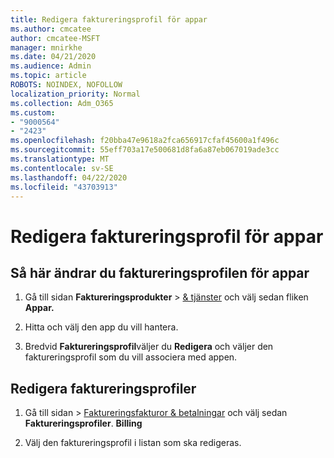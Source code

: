 ```yaml
---
title: Redigera faktureringsprofil för appar
ms.author: cmcatee
author: cmcatee-MSFT
manager: mnirkhe
ms.date: 04/21/2020
ms.audience: Admin
ms.topic: article
ROBOTS: NOINDEX, NOFOLLOW
localization_priority: Normal
ms.collection: Adm_O365
ms.custom:
- "9000564"
- "2423"
ms.openlocfilehash: f20bba47e9618a2fca656917cfaf45600a1f496c
ms.sourcegitcommit: 55eff703a17e500681d8fa6a87eb067019ade3cc
ms.translationtype: MT
ms.contentlocale: sv-SE
ms.lasthandoff: 04/22/2020
ms.locfileid: "43703913"
---
```

# <a name="edit-billing-profile-for-apps"></a>Redigera faktureringsprofil för appar

## <a name="to-change-the-billing-profile-on-apps"></a>Så här ändrar du faktureringsprofilen för appar

1. Gå till sidan **Faktureringsprodukter** > [& tjänster](https://go.microsoft.com/fwlink/p/?linkid=842054) och välj sedan fliken **Appar.**

2. Hitta och välj den app du vill hantera.  

3. Bredvid **Faktureringsprofil**väljer du **Redigera** och väljer den faktureringsprofil som du vill associera med appen.

## <a name="edit-billing-profiles"></a>Redigera faktureringsprofiler

1. Gå till sidan > [Faktureringsfakturor & betalningar](https://go.microsoft.com/fwlink/p/?linkid=848039) och välj sedan **Faktureringsprofiler**. **Billing**

2. Välj den faktureringsprofil i listan som ska redigeras.